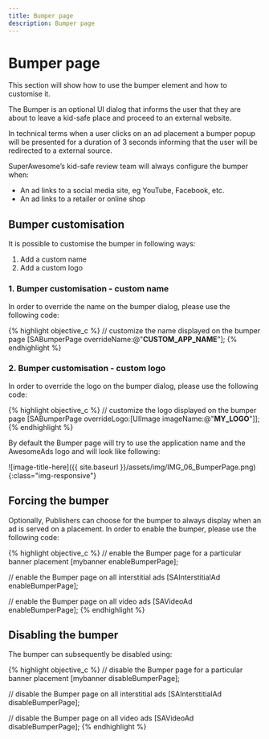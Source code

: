 ```yaml
---
title: Bumper page
description: Bumper page
---
```


# Bumper page

This section will show how to use the bumper element and how to customise it.

The Bumper is an optional UI dialog that informs the user that they are about to leave a kid-safe place and proceed to an external website.

In technical terms when a user clicks on an ad placement a bumper popup will be presented for a duration of 3 seconds informing that the user will be redirected to a external source.

SuperAwesome’s kid-safe review team will always configure the bumper when:
 - An ad links to a social media site, eg YouTube, Facebook, etc.
 - An ad links to a retailer or online shop

## Bumper customisation

 It is possible to customise the bumper in following ways:
  1. Add a custom name
  2. Add a custom logo

### 1. Bumper customisation - custom name

In order to override the name on the bumper dialog, please use the following code:

{% highlight objective_c %}
// customize the name displayed on the bumper page
[SABumperPage overrideName:@"__CUSTOM_APP_NAME__"];
{% endhighlight %}

### 2. Bumper customisation - custom logo

In order to override the logo on the bumper dialog, please use the following code:

{% highlight objective_c %}
// customize the logo displayed on the bumper page
[SABumperPage overrideLogo:[UIImage imageName:@"__MY_LOGO__"]];
{% endhighlight %}

By default the Bumper page will try to use the application name and the AwesomeAds logo and will look like following:

![image-title-here]({{ site.baseurl }}/assets/img/IMG_06_BumperPage.png){:class="img-responsive"}

## Forcing the bumper

Optionally, Publishers can choose for the bumper to always display when an ad is served on a placement. In order to enable the bumper, please use the following code:

{% highlight objective_c %}
// enable the Bumper page for a particular banner placement
[mybanner enableBumperPage];

// enable the Bumper page on all interstitial ads
[SAInterstitialAd enableBumperPage];

// enable the Bumper page on all video ads
[SAVideoAd enableBumperPage];
{% endhighlight %}

## Disabling the bumper

The bumper can subsequently be disabled using:

{% highlight objective_c %}
// disable the Bumper page for a particular banner placement
[mybanner disableBumperPage];

// disable the Bumper page on all interstitial ads
[SAInterstitialAd disableBumperPage];

// disable the Bumper page on all video ads
[SAVideoAd disableBumperPage];
{% endhighlight %}